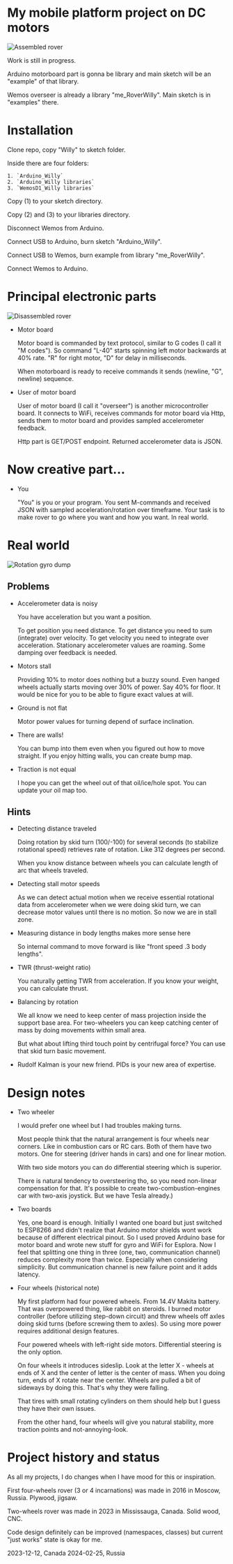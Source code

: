 # My mobile platform project on DC motors

  ![Assembled rover](Images/Rover.%20Assembled.jpg)

  Work is still in progress.

  Arduino motorboard part is gonna be library and main sketch will be
  an "example" of that library.

  Wemos overseer is already a library "me_RoverWilly". Main sketch
  is in "examples" there.

# Installation

  Clone repo, copy "Willy" to sketch folder.

  Inside there are four folders:

    1. `Arduino_Willy`
    2. `Arduino_Willy libraries`
    3. `WemosD1_Willy libraries`

  Copy (1) to your sketch directory.

  Copy (2) and (3) to your libraries directory.

  Disconnect Wemos from Arduino.

  Connect USB to Arduino, burn sketch "Arduino_Willy".

  Connect USB to Wemos, burn example from library "me_RoverWilly".

  Connect Wemos to Arduino.

# Principal electronic parts

  ![Disassembled rover](Images/Rover.%20Disassembled.jpg)

  * Motor board

    Motor board is commanded by text protocol, similar to G codes (I call
    it "M codes"). So command "L-40" starts spinning left motor backwards
    at 40% rate. "R" for right motor, "D" for delay in milliseconds.

    When motorboard is ready to receive commands it sends
    (newline, "G", newline) sequence.

  * User of motor board

    User of motor board (I call it "overseer") is another microcontroller
    board. It connects to WiFi, receives commands for motor board via Http,
    sends them to motor board and provides sampled accelerometer feedback.

    Http part is GET/POST endpoint. Returned accelerometer data is JSON.

# Now creative part...

  * You

    "You" is you or your program. You sent M-commands and received
    JSON with sampled acceleration/rotation over timeframe.
    Your task is to make rover to go where you want and how you want.
    In real world.

# Real world

  ![Rotation gyro dump](Images/Http.%20Rotation.png)

## Problems

  * Accelerometer data is noisy

    You have acceleration but you want a position.

    To get position you need distance. To get distance you need to sum
    (integrate) over velocity. To get velocity you need to integrate
    over acceleration. Stationary accelerometer values are roaming.
    Some damping over feedback is needed.

  * Motors stall

    Providing 10% to motor does nothing but a buzzy sound. Even hanged
    wheels actually starts moving over 30% of power. Say 40% for floor.
    It would be nice for you to be able to figure exact values at will.

  * Ground is not flat

    Motor power values for turning depend of surface inclination.

  * There are walls!

    You can bump into them even when you figured out how to move
    straight. If you enjoy hitting walls, you can create bump map.

  * Traction is not equal

    I hope you can get the wheel out of that oil/ice/hole spot. You can
    update your oil map too.

## Hints

  * Detecting distance traveled

    Doing rotation by skid turn (100/-100) for several seconds
    (to stabilize rotational speed) retrieves rate of rotation.
    Like 312 degrees per second.

    When you know distance between wheels you can calculate length of
    arc that wheels traveled.

  * Detecting stall motor speeds

    As we can detect actual motion when we receive essential
    rotational data from accelerometer when we were doing skid turn,
    we can decrease motor values until there is no motion. So now we
    are in stall zone.

  * Measuring distance in body lengths makes more sense here

    So internal command to move forward is like "front speed .3 body lengths".

  * TWR (thrust-weight ratio)

    You naturally getting TWR from acceleration. If you know your weight,
    you can calculate thrust.

  * Balancing by rotation

    We all know we need to keep center of mass projection inside the
    support base area. For two-wheelers you can keep catching center of
    mass by doing movements within small area.

    But what about lifting third touch point by centrifugal force?
    You can use that skid turn basic movement.

  * Rudolf Kalman is your new friend. PIDs is your new area of expertise.

# Design notes

  * Two wheeler

    I would prefer one wheel but I had troubles making turns.

    Most people think that the natural arrangement is four wheels near
    corners. Like in combustion cars or RC cars. Both of them have two
    motors. One for steering (driver hands in cars) and one for linear
    motion.

    With two side motors you can do differential steering which is superior.

    There is natural tendency to oversteering tho, so you need
    non-linear compensation for that. It's possible to create
    two-combustion-engines car with two-axis joystick. But we have
    Tesla already.)

  * Two boards

    Yes, one board is enough. Initially I wanted one board but just
    switched to ESP8266 and didn't realize that Arduino motor shields
    wont work because of different electrical pinout. So I used proved
    Arduino base for motor board and wrote new stuff for gyro and WiFi
    for Esplora. Now I feel that splitting one thing in three (one, two,
    communication channel) reduces complexity more than twice.
    Especially when considering simplicity. But communication channel
    is new failure point and it adds latency.

  * Four wheels (historical note)

    My first platform had four powered wheels. From 14.4V Makita
    battery. That was overpowered thing, like rabbit on steroids. I
    burned motor controller (before utilizing step-down circuit) and
    threw wheels off axles doing skid turns (before screwing them to
    axles). So using more power requires additional design features.

    Four powered wheels with left-right side motors. Differential
    steering is the only option.

    On four wheels it introduces sideslip. Look at the letter X - wheels
    at ends of X and the center of letter is the center of mass. When
    you doing turn, ends of X rotate near the center. Wheels are pulled
    a bit of sideways by doing this. That's why they were falling.

    That tires with small rotating cylinders on them should help but I
    guess they have their own issues.

    From the other hand, four wheels will give you natural stability,
    more traction points and not-annoying-look.

# Project history and status

  As all my projects, I do changes when I have mood for this or
  inspiration.

  First four-wheels rover (3 or 4 incarnations) was made in 2016 in
  Moscow, Russia. Plywood, jigsaw.

  Two-wheels rover was made in 2023 in Mississauga, Canada. Solid wood,
  CNC.

  Code design definitely can be improved (namespaces, classes) but current
  "just works" state is okay for me.

2023-12-12, Canada
2024-02-25, Russia
